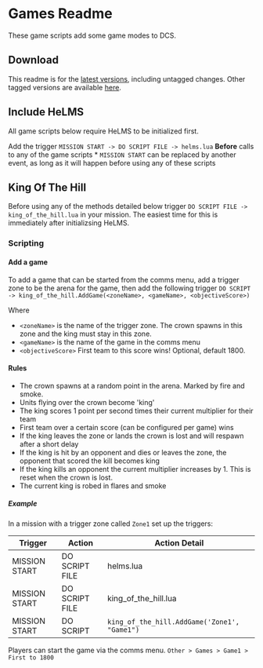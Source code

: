 # Games Readme

These game scripts add some game modes to DCS.

## Download
This readme is for the [latest versions](https://github.com/HappyGnome/DCS_Scripts/releases/tag/Latest), including untagged changes. Other tagged versions are available [here](https://github.com/HappyGnome/DCS_Scripts/tags).

## Include HeLMS
All game scripts below require HeLMS to be initialized first.

Add the trigger `MISSION START -> DO SCRIPT FILE -> helms.lua`
**Before** calls to any of the game scripts
\* `MISSION START` can be replaced by another event, as long as it will happen before using any of these scripts

## King Of The Hill

Before using any of the methods detailed below trigger `DO SCRIPT FILE -> king_of_the_hill.lua` in your mission. The easiest time for this is immediately after initializsing HeLMS.

### Scripting

#### Add a game

To add a game that can be started from the comms menu, add a trigger zone to be the arena for the game, then add the following trigger
`DO SCRIPT -> king_of_the_hill.AddGame(<zoneName>, <gameName>, <objectiveScore>)` 

Where
* `<zoneName>` is the name of the trigger zone. The crown spawns in this zone and the king must stay in this zone.
* `<gameName>` is the name of the game in the comms menu
* `<objectiveScore>` First team to this score wins! Optional, default 1800.

#### Rules
* The crown spawns at a random point in the arena. Marked by fire and smoke.
* Units flying over the crown become 'king'
* The king scores 1 point per second times their current multiplier for their team
* First team over a certain score (can be configured per game) wins
* If the king leaves the zone or lands the crown is lost and will respawn after a short delay
* If the king is hit by an opponent and dies or leaves the zone, the opponent that scored the kill becomes king
* If the king kills an opponent the current multiplier increases by 1. This is reset when the crown is lost.
* The current king is robed in flares and smoke

##### Example

In a mission with a trigger zone called `Zone1` set up the triggers:

|Trigger|Action|Action Detail|
|---|---|---|
|MISSION START|DO SCRIPT FILE|helms.lua|
|MISSION START|DO SCRIPT FILE|king_of_the_hill.lua|
|MISSION START|DO SCRIPT|`king_of_the_hill.AddGame('Zone1', "Game1")`|

Players can start the game via the comms menu. `Other > Games > Game1 > First to 1800`